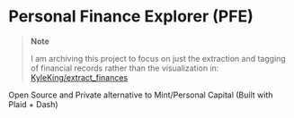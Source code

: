 # Personal Finance Explorer (PFE)

> **Note**
>
> I am archiving this project to focus on just the extraction and tagging of financial records rather than the visualization in: [KyleKing/extract_finances](https://github.com/KyleKing/extract_finances)

Open Source and Private alternative to Mint/Personal Capital (Built with Plaid + Dash)
